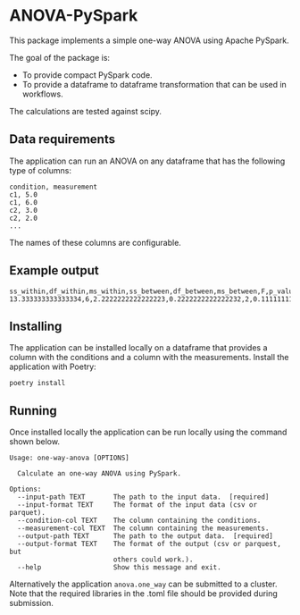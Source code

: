ANOVA-PySpark
=============

This package implements a simple one-way ANOVA using Apache PySpark.

The goal of the package is:
- To provide compact PySpark code.
- To provide a dataframe to dataframe transformation that can be used in workflows.

The calculations are tested against scipy.

Data requirements
-----------------
The application can run an ANOVA on any dataframe that has the following type of columns:
```
condition, measurement
c1, 5.0
c1, 6.0
c2, 3.0
c2, 2.0
...

```

The names of these columns are configurable.

Example output
--------------
```
ss_within,df_within,ms_within,ss_between,df_between,ms_between,F,p_value
13.333333333333334,6,2.2222222222222223,0.2222222222222232,2,0.1111111111111116,0.05000000000000022,0.9516215
```
Installing
----------
The application can be installed locally on a dataframe that provides a column with the conditions and a column with the measurements.
Install the application with Poetry:

```
poetry install
```

Running
-------
Once installed locally the application can be run locally using the command shown below.

```
Usage: one-way-anova [OPTIONS]

  Calculate an one-way ANOVA using PySpark.

Options:
  --input-path TEXT       The path to the input data.  [required]
  --input-format TEXT     The format of the input data (csv or parquet).
  --condition-col TEXT    The column containing the conditions.
  --measurement-col TEXT  The column containing the measurements.
  --output-path TEXT      The path to the output data.  [required]
  --output-format TEXT    The format of the output (csv or parquest, but
                          others could work.).
  --help                  Show this message and exit.

```
Alternatively the application ```anova.one_way``` can be submitted to a cluster.
Note that the required libraries in the .toml file should be provided during submission.
